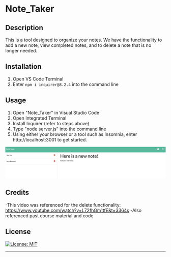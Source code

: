 # Note_Taker

## Description

This is a tool designed to organize your notes. We have the functionality to add a new note, view completed notes, and to delete a note that is no longer needed. 

## Installation

1. Open VS Code Terminal
2. Enter `npm i inquirer@8.2.4` into the command line


## Usage

1. Open "Note_Taker" in Visual Studio Code
2. Open Integrated Terminal
3. Install Inquirer (refer to steps above)
4. Type "node server.js" into the command line
5. Using either your browser or a tool such as Insomnia, enter http://localhost:3001 to get started.

![Screenshot](./Assets/Screenshot.png)

## Credits

-This video was referenced for the delete functionality:
  https://www.youtube.com/watch?v=L72fhGm1tfE&t=3364s
-Also referenced past course material and code

## License

[![License: MIT](https://img.shields.io/badge/License-MIT-yellow.svg)](https://opensource.org/licenses/MIT)

  
---